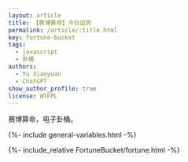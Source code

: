 ```yaml
---
layout: article
title: 【赛博算命】今日运势
permalink: /article/:title.html
key: fortune-bucket
tags: 
  - javascript
  - 卦桶
authors:
  - Yu Xiaoyuan
  - ChatGPT
show_author_profile: true
license: WTFPL
---
```


<!-- abstract begin -->
赛博算命，电子卦桶。
<!-- abstract end -->

<!--more-->

<!-- begin include -->
{%- include general-variables.html -%}
<!-- end include -->

<!-- begin private variable of Liquid -->

<!-- {%- increment equation-h2-1 -%} -->
<!-- end private variable of Liquid -->

{%- include_relative FortuneBucket/fortune.html -%}
